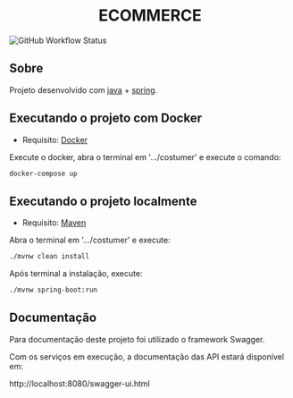 <h1 align="center">ECOMMERCE</h1>

![GitHub Workflow Status](https://img.shields.io/github/workflow/status/jamadeu/ecommerce/Java%20CI)

## Sobre

Projeto desenvolvido com [java](https://docs.oracle.com/en/java/javase/11/docs/api/index.html) + [spring](https://spring.io/).

## Executando o projeto com Docker

* Requisito: [Docker](https://docs.docker.com/get-docker/)

Execute o docker, abra o terminal em '.../costumer' e execute o comando:

```sh
docker-compose up
```

## Executando o projeto localmente

* Requisito: [Maven](https://maven.apache.org/download.cgi)

Abra o terminal em '.../costumer' e execute:

```sh
./mvnw clean install
```

Após terminal a instalação, execute:

```sh
./mvnw spring-boot:run
```

## Documentação

Para documentação deste projeto foi utilizado o framework Swagger.

Com os serviços em execução, a documentação das API estará disponível em:

http://localhost:8080/swagger-ui.html

